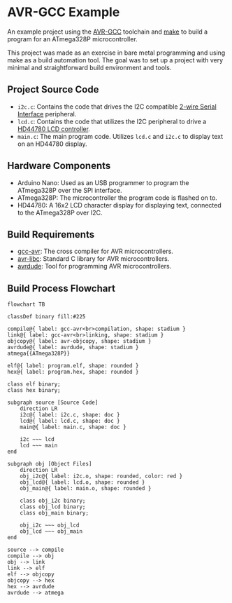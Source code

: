 # AVR-GCC Example

An example project using the [AVR-GCC](https://gcc.gnu.org/wiki/avr-gcc) toolchain and [make](https://www.gnu.org/software/make/) to build a program for an ATmega328P microcontroller.

This project was made as an exercise in bare metal programming and using make as a build automation tool. The goal was to set up a project with very minimal and straightforward build environment and tools.

## Project Source Code

- `i2c.c`: Contains the code that drives the I2C compatible [2-wire Serial Interface](https://ww1.microchip.com/downloads/en/DeviceDoc/Atmel-7810-Automotive-Microcontrollers-ATmega328P_Datasheet.pdf#G1198998) peripheral.
- `lcd.c`: Contains the code that utilizes the I2C peripheral to drive a [HD44780 LCD controller](https://en.wikipedia.org/wiki/Hitachi_HD44780_LCD_controller).
- `main.c`: The main program code. Utilizes `lcd.c` and `i2c.c` to display text on an HD44780 display.

## Hardware Components

- Arduino Nano: Used as an USB programmer to program the ATmega328P over the SPI interface.
- ATmega328P: The microcontroller the program code is flashed on to.
- HD44780: A 16x2 LCD character display for displaying text, connected to the ATmega328P over I2C.

## Build Requirements

- [gcc-avr](https://packages.debian.org/bookworm/gcc-avr): The cross compiler for AVR microcontrollers.
- [avr-libc](https://packages.debian.org/bookworm/avr-libc): Standard C library for AVR microcontrollers.
- [avrdude](https://packages.debian.org/bookworm/avrdude): Tool for programming AVR microcontrollers.

## Build Process Flowchart

```mermaid
flowchart TB

classDef binary fill:#225

compile@{ label: gcc-avr<br>compilation, shape: stadium }
link@{ label: gcc-avr<br>linking, shape: stadium }
objcopy@{ label: avr-objcopy, shape: stadium }
avrdude@{ label: avrdude, shape: stadium }
atmega{{ATmega328P}}

elf@{ label: program.elf, shape: rounded }
hex@{ label: program.hex, shape: rounded }

class elf binary;
class hex binary;

subgraph source [Source Code]
    direction LR
    i2c@{ label: i2c.c, shape: doc }
    lcd@{ label: lcd.c, shape: doc }
    main@{ label: main.c, shape: doc }

    i2c ~~~ lcd
    lcd ~~~ main
end

subgraph obj [Object Files]
    direction LR
    obj_i2c@{ label: i2c.o, shape: rounded, color: red }
    obj_lcd@{ label: lcd.o, shape: rounded }
    obj_main@{ label: main.o, shape: rounded }

    class obj_i2c binary;
    class obj_lcd binary;
    class obj_main binary;

    obj_i2c ~~~ obj_lcd
    obj_lcd ~~~ obj_main
end

source --> compile
compile --> obj
obj --> link
link --> elf
elf --> objcopy
objcopy --> hex
hex --> avrdude
avrdude --> atmega
```


